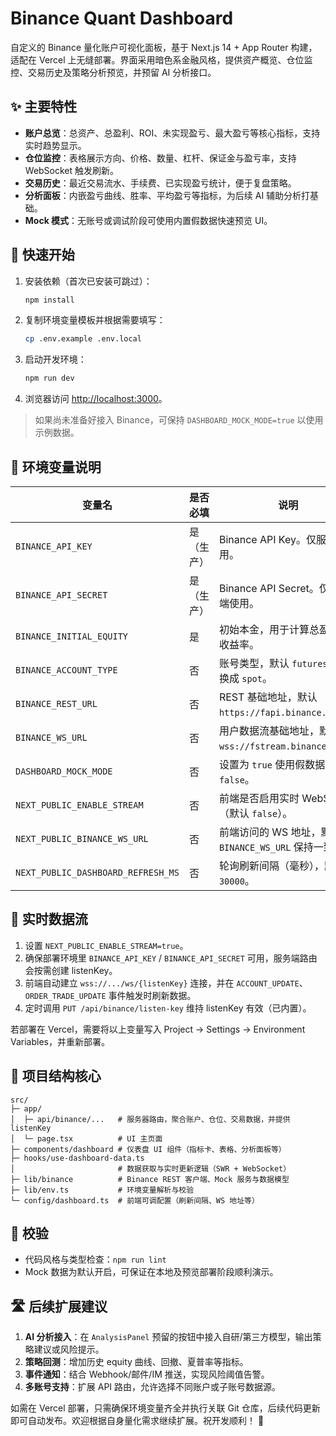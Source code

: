 # Binance Quant Dashboard

自定义的 Binance 量化账户可视化面板，基于 Next.js 14 + App Router 构建，适配在 Vercel 上无缝部署。界面采用暗色系金融风格，提供资产概览、仓位监控、交易历史及策略分析预览，并预留 AI 分析接口。

## ✨ 主要特性
- **账户总览**：总资产、总盈利、ROI、未实现盈亏、最大盈亏等核心指标，支持实时趋势显示。
- **仓位监控**：表格展示方向、价格、数量、杠杆、保证金与盈亏率，支持 WebSocket 触发刷新。
- **交易历史**：最近交易流水、手续费、已实现盈亏统计，便于复盘策略。
- **分析面板**：内嵌盈亏曲线、胜率、平均盈亏等指标，为后续 AI 辅助分析打基础。
- **Mock 模式**：无账号或调试阶段可使用内置假数据快速预览 UI。

## 🚀 快速开始
1. 安装依赖（首次已安装可跳过）：
   ```bash
   npm install
   ```
2. 复制环境变量模板并根据需要填写：
   ```bash
   cp .env.example .env.local
   ```
3. 启动开发环境：
   ```bash
   npm run dev
   ```
4. 浏览器访问 [http://localhost:3000](http://localhost:3000)。

> 如果尚未准备好接入 Binance，可保持 `DASHBOARD_MOCK_MODE=true` 以使用示例数据。

## 🔐 环境变量说明
| 变量名 | 是否必填 | 说明 |
| --- | --- | --- |
| `BINANCE_API_KEY` | 是（生产） | Binance API Key。仅服务端使用。 |
| `BINANCE_API_SECRET` | 是（生产） | Binance API Secret。仅服务端使用。 |
| `BINANCE_INITIAL_EQUITY` | 是 | 初始本金，用于计算总盈利与收益率。 |
| `BINANCE_ACCOUNT_TYPE` | 否 | 账号类型，默认 `futures`。可换成 `spot`。 |
| `BINANCE_REST_URL` | 否 | REST 基础地址，默认 `https://fapi.binance.com`。 |
| `BINANCE_WS_URL` | 否 | 用户数据流基础地址，默认 `wss://fstream.binance.com`。 |
| `DASHBOARD_MOCK_MODE` | 否 | 设置为 `true` 使用假数据，默认 `false`。 |
| `NEXT_PUBLIC_ENABLE_STREAM` | 否 | 前端是否启用实时 WebSocket（默认 `false`）。 |
| `NEXT_PUBLIC_BINANCE_WS_URL` | 否 | 前端访问的 WS 地址，默认与 `BINANCE_WS_URL` 保持一致。 |
| `NEXT_PUBLIC_DASHBOARD_REFRESH_MS` | 否 | 轮询刷新间隔（毫秒），默认 `30000`。 |

## 🔄 实时数据流
1. 设置 `NEXT_PUBLIC_ENABLE_STREAM=true`。  
2. 确保部署环境里 `BINANCE_API_KEY` / `BINANCE_API_SECRET` 可用，服务端路由会按需创建 listenKey。  
3. 前端自动建立 `wss://.../ws/{listenKey}` 连接，并在 `ACCOUNT_UPDATE`、`ORDER_TRADE_UPDATE` 事件触发时刷新数据。  
4. 定时调用 `PUT /api/binance/listen-key` 维持 listenKey 有效（已内置）。  

若部署在 Vercel，需要将以上变量写入 Project → Settings → Environment Variables，并重新部署。

## 🧱 项目结构核心
```
src/
├─ app/
│  ├─ api/binance/...   # 服务器路由，聚合账户、仓位、交易数据，并提供 listenKey
│  └─ page.tsx          # UI 主页面
├─ components/dashboard # 仪表盘 UI 组件（指标卡、表格、分析面板等）
├─ hooks/use-dashboard-data.ts
│                       # 数据获取与实时更新逻辑（SWR + WebSocket）
├─ lib/binance          # Binance REST 客户端、Mock 服务与数据模型
├─ lib/env.ts           # 环境变量解析与校验
└─ config/dashboard.ts  # 前端可调配置（刷新间隔、WS 地址等）
```

## 🧪 校验
- 代码风格与类型检查：`npm run lint`
- Mock 数据为默认开启，可保证在本地及预览部署阶段顺利演示。

## 🛣️ 后续扩展建议
1. **AI 分析接入**：在 `AnalysisPanel` 预留的按钮中接入自研/第三方模型，输出策略建议或风险提示。
2. **策略回测**：增加历史 equity 曲线、回撤、夏普率等指标。
3. **事件通知**：结合 Webhook/邮件/IM 推送，实现风险阈值告警。
4. **多账号支持**：扩展 API 路由，允许选择不同账户或子账号数据源。

如需在 Vercel 部署，只需确保环境变量齐全并执行关联 Git 仓库，后续代码更新即可自动发布。欢迎根据自身量化需求继续扩展。祝开发顺利！ 🎯
